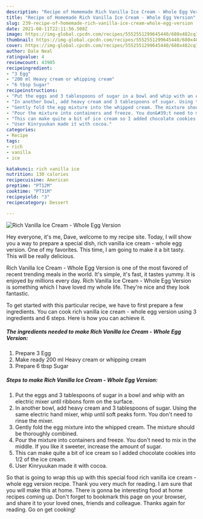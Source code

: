 ```yaml
---
description: "Recipe of Homemade Rich Vanilla Ice Cream - Whole Egg Version"
title: "Recipe of Homemade Rich Vanilla Ice Cream - Whole Egg Version"
slug: 239-recipe-of-homemade-rich-vanilla-ice-cream-whole-egg-version
date: 2021-08-11T22:11:56.508Z
image: https://img-global.cpcdn.com/recipes/5552551299645440/680x482cq70/rich-vanilla-ice-cream-whole-egg-version-recipe-main-photo.jpg
thumbnail: https://img-global.cpcdn.com/recipes/5552551299645440/680x482cq70/rich-vanilla-ice-cream-whole-egg-version-recipe-main-photo.jpg
cover: https://img-global.cpcdn.com/recipes/5552551299645440/680x482cq70/rich-vanilla-ice-cream-whole-egg-version-recipe-main-photo.jpg
author: Dale Neal
ratingvalue: 4
reviewcount: 43905
recipeingredient:
- "3 Egg"
- "200 ml Heavy cream or whipping cream"
- "6 tbsp Sugar"
recipeinstructions:
- "Put the eggs and 3 tablespoons of sugar in a bowl and whip with an electric mixer until ribbons form on the surface."
- "In another bowl, add heavy cream and 3 tablespoons of sugar. Using the same electric hand mixer, whip until soft peaks form. You don&#39;t need to rinse the mixer."
- "Gently fold the egg mixture into the whipped cream. The mixture should be thoroughly combined."
- "Pour the mixture into containers and freeze. You don&#39;t need to mix in the middle. If you like it sweeter, increase the amount of sugar."
- "This can make quite a bit of ice cream so I added chocolate cookies into 1/2 of the ice cream."
- "User Kinryuukan made it with cocoa."
categories:
- Recipe
tags:
- rich
- vanilla
- ice

katakunci: rich vanilla ice 
nutrition: 130 calories
recipecuisine: American
preptime: "PT12M"
cooktime: "PT31M"
recipeyield: "3"
recipecategory: Dessert

---
```



![Rich Vanilla Ice Cream - Whole Egg Version](https://img-global.cpcdn.com/recipes/5552551299645440/680x482cq70/rich-vanilla-ice-cream-whole-egg-version-recipe-main-photo.jpg)

Hey everyone, it's me, Dave, welcome to my recipe site. Today, I will show you a way to prepare a special dish, rich vanilla ice cream - whole egg version. One of my favorites. This time, I am going to make it a bit tasty. This will be really delicious.

Rich Vanilla Ice Cream - Whole Egg Version is one of the most favored of recent trending meals in the world. It's simple, it's fast, it tastes yummy. It is enjoyed by millions every day. Rich Vanilla Ice Cream - Whole Egg Version is something which I have loved my whole life. They're nice and they look fantastic.




To get started with this particular recipe, we have to first prepare a few ingredients. You can cook rich vanilla ice cream - whole egg version using 3 ingredients and 6 steps. Here is how you can achieve it.

<!--inarticleads1-->

##### The ingredients needed to make Rich Vanilla Ice Cream - Whole Egg Version:

1. Prepare 3 Egg
1. Make ready 200 ml Heavy cream or whipping cream
1. Prepare 6 tbsp Sugar




<!--inarticleads2-->

##### Steps to make Rich Vanilla Ice Cream - Whole Egg Version:

1. Put the eggs and 3 tablespoons of sugar in a bowl and whip with an electric mixer until ribbons form on the surface.
1. In another bowl, add heavy cream and 3 tablespoons of sugar. Using the same electric hand mixer, whip until soft peaks form. You don&#39;t need to rinse the mixer.
1. Gently fold the egg mixture into the whipped cream. The mixture should be thoroughly combined.
1. Pour the mixture into containers and freeze. You don&#39;t need to mix in the middle. If you like it sweeter, increase the amount of sugar.
1. This can make quite a bit of ice cream so I added chocolate cookies into 1/2 of the ice cream.
1. User Kinryuukan made it with cocoa.




So that is going to wrap this up with this special food rich vanilla ice cream - whole egg version recipe. Thank you very much for reading. I am sure that you will make this at home. There is gonna be interesting food at home recipes coming up. Don't forget to bookmark this page on your browser, and share it to your loved ones, friends and colleague. Thanks again for reading. Go on get cooking!
